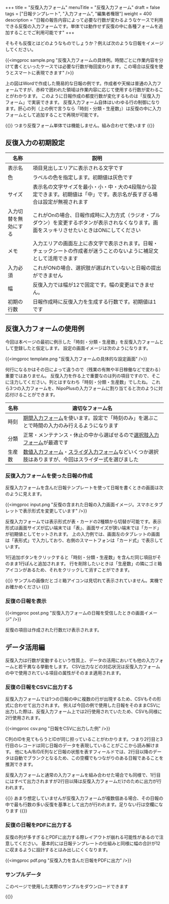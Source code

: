+++
title = "反復入力フォーム"
menuTitle = "反復入力フォーム"
draft = false
tags = ["日報テンプレート", "入力フォーム", "編集者権限"]
weight = 400
description = "日報の報告内容によって必要な行数が変わるようなケースで利用できる反復の入力フォームです。単体では動作せず反復の中に各種フォームを追加することでご利用可能です"
+++


そもそも反復とはどのようなものでしょうか？例えば次のような日報をイメージしてください。

{{<imgproc sample.png "反復入力フォームの具体例。時間ごとに作業内容を分けて書くといったケースでは必要な行数が毎回変わります。この場合は反復を使うとスマートに表現できます" />}}

上の図はWordで作成した簡易的な日報の例です。作成者や天候は普通の入力フォームですが、赤枠で囲われた領域は作業内容に応じて使用する行数が変わることがわかります。
このように日報作成の都度行数が変化するものは「反復入力フォーム」で実装できます。
反復入力フォーム自体はいわゆる行の制御になります。肝心の列（上の例で言うなら「時刻・分類・生産数」）は反復の中に入力フォームとして追加することで再現が可能です。

{{<alice pos="right" icon="guide">}}
つまり反復フォーム単体では機能しません。組み合わせて使います
{{</alice>}}

## 反復入力の初期設定

|名称|説明|
|---|---|
|表示名|項目見出しエリアに表示される文字です|
|色|ラベルの色を指定します。初期値は灰色です|
|サイズ|表示名の文字サイズを最小・小・中・大の4段階から設定できます。初期値は「中」です。表示名が長すぎる場合は設定が無視されます|
|入力切替を無効にする|これがOnの場合、日報作成時に入力方式（ラジオ・プルダウン）を変更するボタンが表示されなくなります。画面をスッキリさせたいときはONにしてください|
|メモ|入力エリアの画面左上に赤文字で表示されます。日報・チェックシートの作成者が迷うことのないように補足文として活用できます|
|入力必須|これがONの場合、選択肢が選ばれていないと日報の提出ができません|
|幅|反復入力では幅が12で固定です。幅の変更はできません。|
|初期の行数|日報作成時に反復入力を生成する行数です。初期値は1です|

## 反復入力フォームの使用例

今回は本ページの最初に例示した「時刻・分類・生産数」を反復入力フォームとして登録したと仮定します。
設定の画面イメージは次のようになります。

{{<imgproc template.png "反復入力フォームの具体的な設定画面" />}}

何行になるかはその日によって違うので（残業の有無や半日稼働などで変わる）重要ではありません。
反復入力を作る上で重要なのは列の項目ですので、そこに注力してください。列とはすなわち「時刻・分類・生産数」でしたね。
これら3つの入力フォームを、NipoPlusの入力フォームに割り当てると次のように対応付けることができます。

|名称|適切なフォーム名|
|---|---|
|時刻|[期間入力フォーム](/org/groupsetting/template/datetimes/)を使います。設定で「時刻のみ」を選ぶことで時間の入力のみ行えるようになります|
|分類|正常・メンテナンス・休止の中から選ばせるので[選択肢入力フォーム](/org/groupsetting/template/select/)が最適です|
|生産数|[数値入力フォーム](/org/groupsetting/template/math/)・[スライダ入力フォーム](/org/groupsetting/template/step/)などいくつか選択肢はありますが、今回はスライダー式を選びました|

### 反復入力フォームを使った日報の作成

反復入力フォームを含んだ日報テンプレートを使って日報を書くときの画面は次のように見えます。

{{<imgproc input.png "反復の含まれた日報の入力画面イメージ。スマホとタブレットで表示形式を変更しています" />}}

反復入力フォームでは表示形式が表・カードの2種類から切替が可能です。表示形式は画面サイズが広い端末では「表」、画面サイズが狭い端末では「カード」が初期値としてセットされます。
上の入力例では、画面左のタブレットの画面は「表形式」で入力しており、右側のスマートフォンは「カード式」で表示しています。

1行追加ボタンをクリックすると「時刻・分類・生産数」を含んだ同じ項目がそのまま1行ぽんと追加されます。
行を削除したいときは「生産数」の隣にゴミ箱アイコンがあるため、それをクリックして消すことができます。

{{<alice pos="right" icon="guide">}}
サンプルの画像だとゴミ箱アイコンは見切れて表示されていません。実機でお確かめください
{{</alice>}}

### 反復の日報を表示

{{<imgproc post.png "反復入力フォームの日報を受信したときの画面イメージ" />}}

反復の項目は作成された行数だけ表示されます。

## データ活用編

反復入力は行数が変動するという性質上、データの活用においても他の入力フォームと若干異なる挙動をします。
CSV出力などの対応状況は反復入力フォームの中で使用されている項目の属性がそのまま適用されます。

### 反復の日報をCSVに出力する

反復入力フォームでは1つの日報の中に複数の行が出現するため、CSVもその形式に合わせて出力されます。
例えば今回の例で使用した日報をそのままCSVに出力した際は、反復入力フォーム上では2行使用されていたため、CSVも同様に2行使用されます。

{{<imgproc csv.png "日報をCSVに出力した例" />}}

C列のIDを見てもらうとIDが同じ担っていることがわかります。つまり2行目と3行目のレコードは同じ日報のデータを表現していることがここから読み解けます。
他にもA/B/D/E列など日報の状態を表すフィールドでは、2行目以降のデータは自動でブランクとなるため、この空欄でもつながりのある日報であることを推測できます。

反復入力フォームと通常の入力フォームを組み合わせた場合でも同様で、1行目にはすべて出力されますが2行目以降は反復入力フォームだけのために出力が行われます。

{{<alice pos="right" icon="here">}}
あまり想定していませんが反復入力フォームが複数個ある場合、その日報の中で最も行数の多い反復を基準として出力が行われます。足りない行は空欄になります
{{</alice>}}

### 反復の日報をPDFに出力する

反復の列が多すぎるとPDFに出力する際レイアウトが崩れる可能性があるので注意してください。
基本的には日報テンプレートの仕組みと同様に幅の合計が12に収まるように設計するとはみ出しにくくなります。

{{<imgproc pdf.png "反復入力を含んだ日報をPDFに出力" />}}

### サンプルデータ

このページで使用した実際のサンプルをダウンロードできます

{{<attachments style="orange" />}}
